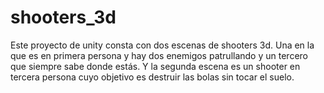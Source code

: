 # shooters_3d
Este proyecto de unity consta con dos escenas de shooters 3d. Una en la que es en primera persona y hay dos enemigos patrullando y un tercero que siempre sabe donde estás. Y la segunda escena es un shooter en tercera persona cuyo objetivo es destruir las bolas sin tocar el suelo.
